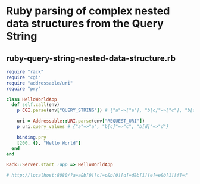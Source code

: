 # Ruby parsing of complex nested data structures from the Query String

## ruby-query-string-nested-data-structure.rb

```ruby
require "rack"
require "cgi"
require "addressable/uri"
require "pry"

class HelloWorldApp
  def self.call(env)
    p CGI.parse(env["QUERY_STRING"]) # {"a"=>["a"], "b[c]"=>["c"], "b[d]"=>["d"]}

    uri = Addressable::URI.parse(env["REQUEST_URI"])
    p uri.query_values # {"a"=>"a", "b[c]"=>"c", "b[d]"=>"d"}

    binding.pry
    [200, {}, "Hello World"]
  end
end

Rack::Server.start :app => HelloWorldApp

# http://localhost:8080/?a=a&b[0][c]=c&b[0][d]=d&b[1][e]=e&b[1][f]=f
```

